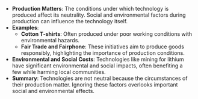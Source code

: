 + **Production Matters**: The conditions under which technology is produced affect its neutrality. Social and environmental factors during production can influence the technology itself.
+ **Examples**:
    - **Cotton T-shirts**: Often produced under poor working conditions with environmental hazards.
    - **Fair Trade and Fairphone**: These initiatives aim to produce goods responsibly, highlighting the importance of production conditions.
+ **Environmental and Social Costs**: Technologies like mining for lithium have significant environmental and social impacts, often benefiting a few while harming local communities.
+ **Summary**: Technologies are not neutral because the circumstances of their production matter. Ignoring these factors overlooks important social and environmental effects.